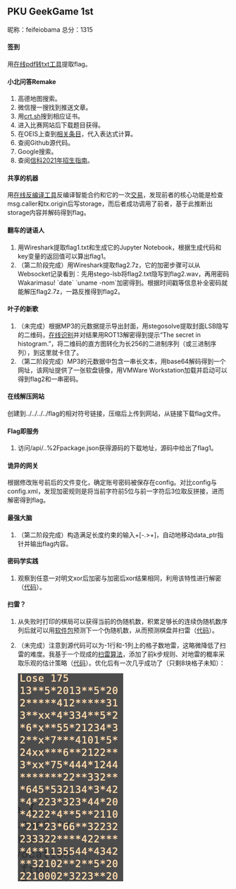 ## PKU GeekGame 1st

昵称：feifeiobama 总分：1315

#### 签到

用[在线pdf转txt工具](https://www.zamzar.com/convert/pdf-to-txt/)提取flag。

#### 小北问答Remake

1. 高德地图搜索。
2. 微信搜一搜找到推送文章。
3. 用[crt.sh](https://crt.sh)搜到相应证书。
4. 进入比赛网站后下载题目获得。
5. 在OEIS上查到[相关条目](https://oeis.org/A047659)，代入表达式计算。
6. 查阅Github源代码。
7. Google搜索。
8. 查阅[信科2021年招生指南](https://eecs.pku.edu.cn/info/1060/10794.htm)。

#### 共享的机器

用[在线反编译工具](https://ethervm.io/decompile)反编译智能合约和它的一次[交易](https://teth.bitaps.com/0x26c021f066afcd313150ca57bfe828b47f93c4986297b201e4dff02c525a9b2e/0xa43028c702c3B119C749306461582bF647Fd770a)，发现前者的核心功能是检查msg.caller和tx.origin后写storage，而后者成功调用了前者，基于此推断出storage内容并解码得到flag。

#### 翻车的谜语人

1. 用Wireshark提取flag1.txt和生成它的Jupyter Notebook，根据生成代码和key变量的返回值可以算出flag1。
2. （第二阶段完成）用Wireshark提取flag2.7z，它的加密步骤可以从Websocket记录看到：先用stego-lsb将flag2.txt隐写到flag2.wav，再用密码Wakarimasu! \`date\` \`uname -nom\`加密得到。根据时间戳等信息补全密码就能解压flag2.7z，一路反推得到flag2。

#### 叶子的新歌

1. （未完成）根据MP3的元数据提示导出封面，用stegosolve提取封面LSB隐写的二维码，[在线识别](https://zxing.org/w/decode.jspx)并对结果用ROT13解密得到提示“The secret in histogram.”，将二维码的直方图转化为长256的二进制序列（或三进制序列），到这里就卡住了。
2. （第二阶段完成）MP3的元数据中包含一串长文本，用base64解码得到一个网址，该网址提供了一张软盘镜像，用VMWare Workstation加载并启动可以得到flag2和一串密码。

#### 在线解压网站

创建到../../../../flag的相对符号链接，压缩后上传到网站，从链接下载flag文件。

#### Flag即服务

1. 访问/api/..%2Fpackage.json获得源码的下载地址，源码中给出了flag1。

#### 诡异的网关

根据修改账号前后的文件变化，确定账号密码被保存在config。对比config与config.xml，发现加密规则是将当前字符前5位与前一字符后3位取反拼接，进而解密得到flag。

#### 最强大脑

1. （第二阶段完成）构造满足长度约束的输入+[-.>+]，自动地移动data_ptr指针并输出flag内容。

#### 密码学实践

1. 观察到任意一对明文xor后加密与加密后xor结果相同，利用该特性进行解密（[代码](密码学实践_1.py)）。

#### 扫雷？

1. 从失败时打印的棋局可以获得当前的伪随机数，积累足够长的连续伪随机数序列后就可以用[软件包](https://github.com/kmyk/mersenne-twister-predictor)预测下一个伪随机数，从而预测棋盘并扫雷（[代码](扫雷_1.py)）。

2. （未完成）注意到源代码可以为-1行和-1列上的格子数地雷，这略微降低了扫雷的难度。我基于一个现成的[扫雷算法](https://github.com/mrgriscom/minesweepr)，添加了前k步规则、对地雷的概率采取乐观的估计策略（[代码](扫雷_2/main.py)）。优化后有一次几乎成功了（只剩8块格子未知）：

   ![扫雷_2](扫雷_2.png)

